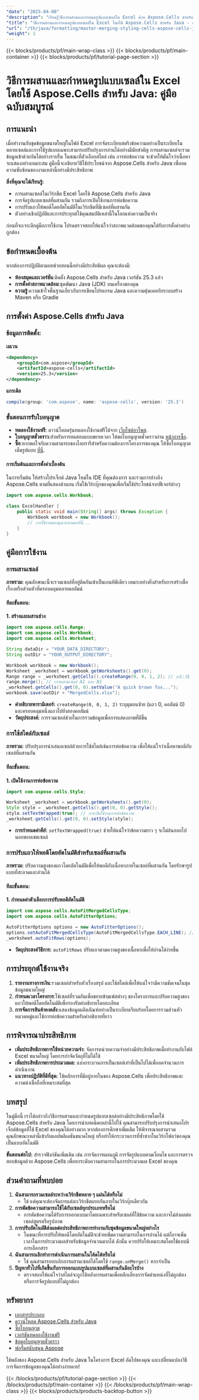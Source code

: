 ```yaml
---
"date": "2025-04-08"
"description": "เรียนรู้วิธีการผสานและกำหนดรูปแบบเซลล์ใน Excel ด้วย Aspose.Cells สำหรับ Java คู่มือนี้ครอบคลุมถึงการผสาน การกำหนดรูปแบบ การปรับแถวให้พอดีโดยอัตโนมัติ และการใช้งานจริง"
"title": "วิธีการผสานและกำหนดรูปแบบเซลล์ใน Excel โดยใช้ Aspose.Cells สำหรับ Java - คู่มือฉบับสมบูรณ์"
"url": "/th/java/formatting/master-merging-styling-cells-aspose-cells-java/"
"weight": 1
---
```


{{< blocks/products/pf/main-wrap-class >}}
{{< blocks/products/pf/main-container >}}
{{< blocks/products/pf/tutorial-page-section >}}


# วิธีการผสานและกำหนดรูปแบบเซลล์ใน Excel โดยใช้ Aspose.Cells สำหรับ Java: คู่มือฉบับสมบูรณ์

## การแนะนำ

เมื่อทำงานกับชุดข้อมูลขนาดใหญ่ในไฟล์ Excel การจัดระเบียบสตริงข้อความอย่างเป็นระเบียบในหลายเซลล์และการใช้รูปแบบเฉพาะสามารถปรับปรุงการอ่านได้อย่างมีนัยสำคัญ การผสานเซลล์จะรวมข้อมูลเข้าด้วยกันได้อย่างราบรื่น ในขณะที่ตัวเลือกสไตล์ เช่น การห่อข้อความ จะช่วยให้มั่นใจว่าเนื้อหาจะแสดงอย่างเหมาะสม คู่มือนี้จะอธิบายวิธีใช้ประโยชน์จาก Aspose.Cells สำหรับ Java เพื่อลดความซับซ้อนของงานเหล่านี้อย่างมีประสิทธิภาพ

**สิ่งที่คุณจะได้เรียนรู้:**
- การผสานเซลล์ในเวิร์กชีต Excel โดยใช้ Aspose.Cells สำหรับ Java
- การจัดรูปแบบเซลล์ที่ผสานกัน รวมถึงการเปิดใช้งานการห่อข้อความ
- การปรับแถวให้พอดีโดยอัตโนมัติในเวิร์กชีตที่มีเซลล์ที่ผสานกัน
- ตัวอย่างเชิงปฏิบัติและการประยุกต์ใช้คุณสมบัติเหล่านี้ในโลกแห่งความเป็นจริง

ก่อนที่จะเจาะลึกคู่มือการใช้งาน โปรดตรวจสอบให้แน่ใจว่าสภาพแวดล้อมของคุณได้รับการตั้งค่าอย่างถูกต้อง

## ข้อกำหนดเบื้องต้น

หากต้องการปฏิบัติตามบทช่วยสอนนี้อย่างมีประสิทธิผล คุณจะต้องมี:
- **ห้องสมุดและเวอร์ชัน**:ติดตั้ง Aspose.Cells สำหรับ Java เวอร์ชัน 25.3 แล้ว
- **การตั้งค่าสภาพแวดล้อม**:ชุดพัฒนา Java (JDK) บนเครื่องของคุณ
- **ความรู้**:ความเข้าใจพื้นฐานเกี่ยวกับการเขียนโปรแกรม Java และความคุ้นเคยกับระบบสร้าง Maven หรือ Gradle

## การตั้งค่า Aspose.Cells สำหรับ Java

### ข้อมูลการติดตั้ง:

**เมเวน**
```xml
<dependency>
    <groupId>com.aspose</groupId>
    <artifactId>aspose-cells</artifactId>
    <version>25.3</version>
</dependency>
```

**แกรเดิล**
```gradle
compile(group: 'com.aspose', name: 'aspose-cells', version: '25.3')
```

### ขั้นตอนการรับใบอนุญาต
- **ทดลองใช้งานฟรี**: ดาวน์โหลดรุ่นทดลองใช้งานฟรีได้จาก [เว็บไซต์อาโพส](https://releases-aspose.com/cells/java/).
- **ใบอนุญาตชั่วคราว**:สำหรับการทดสอบแบบขยายเวลา ให้ขอใบอนุญาตชั่วคราวผ่าน [หน้าการซื้อ](https://purchase-aspose.com/temporary-license/).
- **ซื้อ**:หากพอใจกับความสามารถของไลบรารีสำหรับความต้องการโครงการของคุณ ให้ซื้อใบอนุญาตเต็มรูปแบบ [ที่นี่](https://purchase-aspose.com/buy).

#### การเริ่มต้นและการตั้งค่าเบื้องต้น
ในการเริ่มต้น ให้สร้างโปรเจ็กต์ Java ใหม่ใน IDE ที่คุณต้องการ และรวมการอ้างอิง Aspose.Cells ตามที่แสดงด้านบน เริ่มใช้เวิร์กบุ๊กของคุณเพื่อเริ่มใช้ประโยชน์จากฟีเจอร์ต่างๆ

```java
import com.aspose.cells.Workbook;

class ExcelHandler {
    public static void main(String[] args) throws Exception {
        Workbook workbook = new Workbook();
        // การใช้งานของคุณจะตามมาที่นี่...
    }
}
```

## คู่มือการใช้งาน

### การผสานเซลล์

**ภาพรวม:** คุณลักษณะนี้จะรวมเซลล์ที่อยู่ติดกันเข้าเป็นเอนทิตีเดียว เหมาะอย่างยิ่งสำหรับการสร้างชื่อเรื่องหรือส่วนหัวที่ครอบคลุมหลายคอลัมน์

#### ทีละขั้นตอน:

**1. สร้างและผสานช่วง**

```java
import com.aspose.cells.Range;
import com.aspose.cells.Workbook;
import com.aspose.cells.Worksheet;

String dataDir = "YOUR_DATA_DIRECTORY";
String outDir = "YOUR_OUTPUT_DIRECTORY";

Workbook workbook = new Workbook();
Worksheet _worksheet = workbook.getWorksheets().get(0);
Range range = _worksheet.getCells().createRange(0, 0, 1, 2); // เอ1:บี1
range.merge(); // การผสานเซลล์ A1 และ B1
_worksheet.getCells().get(0, 0).setValue("A quick brown fox...");
workbook.save(outDir + "MergedCells.xlsx");
```
- **คำอธิบายพารามิเตอร์:** `createRange(0, 0, 1, 2)` ระบุมุมบนซ้าย (แถว 0, คอลัมน์ 0) และครอบคลุมหนึ่งแถวไปยังสองคอลัมน์
- **วัตถุประสงค์:** การรวมเซลล์ช่วยในการรวมข้อมูลเพื่อการแสดงภาพที่ดีขึ้น

### การใช้สไตล์กับเซลล์

**ภาพรวม:** ปรับปรุงการนำเสนอเซลล์ด้วยการใช้สไตล์เช่นการห่อข้อความ เพื่อให้แน่ใจว่าเนื้อหาพอดีกับเซลล์ที่ผสานกัน

#### ทีละขั้นตอน:

**1. เปิดใช้งานการห่อข้อความ**

```java
import com.aspose.cells.Style;

Worksheet _worksheet = workbook.getWorksheets().get(0);
Style style = _worksheet.getCells().get(0, 0).getStyle();
style.setTextWrapped(true); // การเปิดใช้งานการห่อข้อความ
_worksheet.getCells().get(0, 0).setStyle(style);
```
- **การกำหนดค่าคีย์:** `setTextWrapped(true)` ช่วยให้แน่ใจว่าข้อความยาว ๆ จะไม่ล้นออกไปนอกขอบเขตเซลล์

### การปรับแถวให้พอดีโดยอัตโนมัติสำหรับเซลล์ที่ผสานกัน

**ภาพรวม:** ปรับความสูงของแถวโดยอัตโนมัติเพื่อให้พอดีกับเนื้อหาภายในเซลล์ที่ผสานกัน โดยรักษารูปแบบที่สะอาดและอ่านได้

#### ทีละขั้นตอน:

**1. กำหนดค่าตัวเลือกการปรับพอดีอัตโนมัติ**

```java
import com.aspose.cells.AutoFitMergedCellsType;
import com.aspose.cells.AutoFitterOptions;

AutoFitterOptions options = new AutoFitterOptions();
options.setAutoFitMergedCellsType(AutoFitMergedCellsType.EACH_LINE); // ใส่แต่ละเส้นแยกกัน
_worksheet.autoFitRows(options);
```
- **วัตถุประสงค์วิธีการ:** `autoFitRows` ปรับแถวตามความสูงของเนื้อหาเพื่อให้อ่านได้ง่ายขึ้น

## การประยุกต์ใช้งานจริง
1. **รายงานทางการเงิน**:รวมเซลล์สำหรับหัวเรื่องสรุป และใช้สไตล์เพื่อให้แน่ใจว่ามีความชัดเจนในชุดข้อมูลขนาดใหญ่
2. **กำหนดเวลาโครงการ**:ใช้เซลล์ที่รวมกันเพื่อขยายข้ามเฟสต่างๆ ของโครงการและปรับความสูงของแถวให้พอดีโดยอัตโนมัติเพื่อรองรับคำอธิบายโดยละเอียด
3. **การจัดการสินค้าคงคลัง**:แสดงข้อมูลผลิตภัณฑ์อย่างเป็นระเบียบเรียบร้อยโดยการรวมส่วนหัวหมวดหมู่และใช้การห่อข้อความสำหรับคำอธิบายที่ยาว

## การพิจารณาประสิทธิภาพ
- **เพิ่มประสิทธิภาพการใช้หน่วยความจำ:** จัดการหน่วยความจำอย่างมีประสิทธิภาพเมื่อทำงานกับไฟล์ Excel ขนาดใหญ่ โดยการกำจัดวัตถุที่ไม่ได้ใช้
- **เพิ่มประสิทธิภาพการประมวลผล:** แบ่งกระบวนการเป็นเซลล์เท่าที่เป็นไปได้เพื่อลดจำนวนการดำเนินงาน
- **แนวทางปฏิบัติที่ดีที่สุด:** ใช้หลักการที่มีอยู่ภายในของ Aspose.Cells เพื่อประสิทธิภาพและความน่าเชื่อถือที่เหมาะสมที่สุด

## บทสรุป
ในคู่มือนี้ เราได้กล่าวถึงวิธีการผสานและกำหนดรูปแบบเซลล์อย่างมีประสิทธิภาพโดยใช้ Aspose.Cells สำหรับ Java โดยการนำเทคนิคเหล่านี้ไปใช้ คุณสามารถปรับปรุงการนำเสนอโปรเจ็กต์ข้อมูลที่ใช้ Excel ของคุณได้อย่างมาก หากต้องการศึกษาเพิ่มเติม ให้พิจารณาผสานรวมคุณลักษณะเหล่านี้เข้ากับแอปพลิเคชันขนาดใหญ่ หรือทำให้กระบวนการที่ซ้ำซากในเวิร์กโฟลว์ของคุณเป็นแบบอัตโนมัติ

**ขั้นตอนต่อไป:** สำรวจฟังก์ชันเพิ่มเติม เช่น การจัดการแผนภูมิ การจัดรูปแบบตามเงื่อนไข และการตรวจสอบข้อมูลด้วย Aspose.Cells เพื่อยกระดับความสามารถในการประมวลผล Excel ของคุณ

## ส่วนคำถามที่พบบ่อย
1. **ฉันสามารถรวมเซลล์ระหว่างเวิร์กชีตหลาย ๆ แผ่นได้หรือไม่**
   - ใช่ แต่คุณจะต้องจัดการแต่ละเวิร์กชีตแยกกันภายในเวิร์กบุ๊กเดียวกัน
2. **การตัดข้อความสามารถใช้ได้กับเซลล์ทุกประเภทหรือไม่**
   - การตัดข้อความได้รับการออกแบบมาโดยเฉพาะสำหรับเซลล์ที่ใช้ข้อความ และอาจไม่ส่งผลต่อเซลล์สูตรหรือรูปภาพ
3. **การปรับอัตโนมัติส่งผลต่อประสิทธิภาพการทำงานกับชุดข้อมูลขนาดใหญ่อย่างไร**
   - ในขณะที่การปรับให้พอดีโดยอัตโนมัติจะช่วยเพิ่มความสามารถในการอ่านได้ แต่ก็อาจเพิ่มเวลาในการประมวลผลสำหรับข้อมูลจำนวนมากได้ ดังนั้น ควรปรับให้เหมาะสมโดยใช้แบบมีการเลือกสรร
4. **ฉันสามารถเลิกทำการดำเนินการผสานในโค้ดได้หรือไม่**
   - ใช่ คุณสามารถยกเลิกการผสานเซลล์ได้โดยใช้ `range.unMerge()` หากจำเป็น
5. **ปัญหาทั่วไปที่เกิดขึ้นกับการออกแบบรูปแบบเซลล์ที่ผสานกันมีอะไรบ้าง**
   - ตรวจสอบให้แน่ใจว่าสไตล์จะถูกใช้หลังการผสานเพื่อหลีกเลี่ยงการจัดตำแหน่งที่ไม่ถูกต้องหรือการจัดรูปแบบที่ไม่ถูกต้อง

## ทรัพยากร
- [เอกสารประกอบ](https://reference.aspose.com/cells/java/)
- [ดาวน์โหลด Aspose.Cells สำหรับ Java](https://releases.aspose.com/cells/java/)
- [ซื้อใบอนุญาต](https://purchase.aspose.com/buy)
- [เวอร์ชันทดลองใช้งานฟรี](https://releases.aspose.com/cells/java/)
- [ข้อมูลใบอนุญาตชั่วคราว](https://purchase.aspose.com/temporary-license/)
- [ฟอรั่มสนับสนุน Aspose](https://forum.aspose.com/c/cells/9)

ใช้พลังของ Aspose.Cells สำหรับ Java ในโครงการ Excel ถัดไปของคุณ และเปลี่ยนแปลงวิธีการจัดการข้อมูลของคุณได้อย่างง่ายดาย!


{{< /blocks/products/pf/tutorial-page-section >}}
{{< /blocks/products/pf/main-container >}}
{{< /blocks/products/pf/main-wrap-class >}}
{{< blocks/products/products-backtop-button >}}